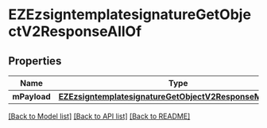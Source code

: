 # EZEzsigntemplatesignatureGetObjectV2ResponseAllOf

## Properties
Name | Type | Description | Notes
------------ | ------------- | ------------- | -------------
**mPayload** | [**EZEzsigntemplatesignatureGetObjectV2ResponseMPayload***](EZEzsigntemplatesignatureGetObjectV2ResponseMPayload.md) |  | 

[[Back to Model list]](../README.md#documentation-for-models) [[Back to API list]](../README.md#documentation-for-api-endpoints) [[Back to README]](../README.md)


